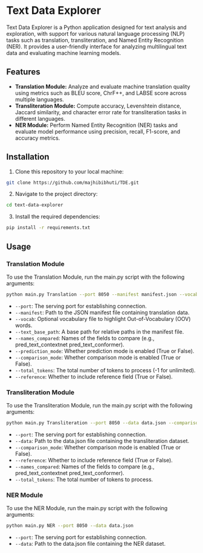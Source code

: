 
# Text Data Explorer

Text Data Explorer is a Python application designed for text analysis and exploration, with support for various natural language processing (NLP) tasks such as translation, transliteration, and Named Entity Recognition (NER). It provides a user-friendly interface for analyzing multilingual text data and evaluating machine learning models.

## Features

- **Translation Module:** Analyze and evaluate machine translation quality using metrics such as BLEU score, ChrF++, and LABSE score across multiple languages.
- **Transliteration Module:** Compute accuracy, Levenshtein distance, Jaccard similarity, and character error rate for transliteration tasks in different languages.
- **NER Module:** Perform Named Entity Recognition (NER) tasks and evaluate model performance using precision, recall, F1-score, and accuracy metrics.

## Installation

1. Clone this repository to your local machine:

```bash
git clone https://github.com/majhibibhuti/TDE.git
```

2. Navigate to the project directory:

```bash
cd text-data-explorer
```

3. Install the required dependencies:

```bash
pip install -r requirements.txt
```

## Usage

### Translation Module

To use the Translation Module, run the main.py script with the following arguments:

```bash
python main.py Translation --port 8050 --manifest manifest.json --vocab vocab.txt --text_base_path /path/to/texts --names_compared pred_text_contextnet pred_text_conformer --prediction_mode True --comparison_mode True --total_tokens 10000 --reference True
```

- `--port`: The serving port for establishing connection.
- `--manifest`: Path to the JSON manifest file containing translation data.
- `--vocab`: Optional vocabulary file to highlight Out-of-Vocabulary (OOV) words.
- `--text_base_path`: A base path for relative paths in the manifest file.
- `--names_compared`: Names of the fields to compare (e.g., pred_text_contextnet pred_text_conformer).
- `--prediction_mode`: Whether prediction mode is enabled (True or False).
- `--comparison_mode`: Whether comparison mode is enabled (True or False).
- `--total_tokens`: The total number of tokens to process (-1 for unlimited).
- `--reference`: Whether to include reference field (True or False).

### Transliteration Module

To use the Transliteration Module, run the main.py script with the following arguments:

```bash
python main.py Transliteration --port 8050 --data data.json --comparison_mode True --reference True --names_compared pred_text_contextnet pred_text_conformer --total_tokens 10000
```

- `--port`: The serving port for establishing connection.
- `--data`: Path to the data.json file containing the transliteration dataset.
- `--comparison_mode`: Whether comparison mode is enabled (True or False).
- `--reference`: Whether to include reference field (True or False).
- `--names_compared`: Names of the fields to compare (e.g., pred_text_contextnet pred_text_conformer).
- `--total_tokens`: The total number of tokens to process.

### NER Module

To use the NER Module, run the main.py script with the following arguments:

```bash
python main.py NER --port 8050 --data data.json
```

- `--port`: The serving port for establishing connection.
- `--data`: Path to the data.json file containing the NER dataset.
